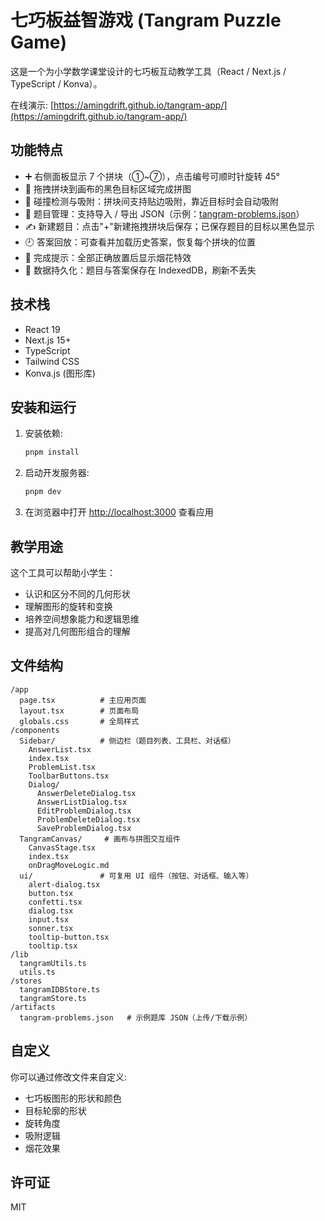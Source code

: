 # 七巧板益智游戏 (Tangram Puzzle Game)

这是一个为小学数学课堂设计的七巧板互动教学工具（React / Next.js / TypeScript / Konva）。

在线演示: [https://amingdrift.github.io/tangram-app/](https://amingdrift.github.io/tangram-app/)

## 功能特点

- ➕ 右侧面板显示 7 个拼块（①~⑦），点击编号可顺时针旋转 45°
- 🧩 拖拽拼块到画布的黑色目标区域完成拼图
- 📐 碰撞检测与吸附：拼块间支持贴边吸附，靠近目标时会自动吸附
- 📁 题目管理：支持导入 / 导出 JSON（示例：[tangram-problems.json](artifacts\tangram-problems.json)）
- ✍️ 新建题目：点击"+"新建拖拽拼块后保存；已保存题目的目标以黑色显示
- 🕘 答案回放：可查看并加载历史答案，恢复每个拼块的位置
- 🎉 完成提示：全部正确放置后显示烟花特效
- 💾 数据持久化：题目与答案保存在 IndexedDB，刷新不丢失

## 技术栈

- React 19
- Next.js 15+
- TypeScript
- Tailwind CSS
- Konva.js (图形库)

## 安装和运行

1. 安装依赖:

    ```bash
    pnpm install
    ```

2. 启动开发服务器:

    ```bash
    pnpm dev
    ```

3. 在浏览器中打开 <http://localhost:3000> 查看应用

## 教学用途

这个工具可以帮助小学生：

- 认识和区分不同的几何形状
- 理解图形的旋转和变换
- 培养空间想象能力和逻辑思维
- 提高对几何图形组合的理解

## 文件结构

```
/app
  page.tsx          # 主应用页面
  layout.tsx        # 页面布局
  globals.css       # 全局样式
/components
  Sidebar/          # 侧边栏（题目列表、工具栏、对话框）
    AnswerList.tsx
    index.tsx
    ProblemList.tsx
    ToolbarButtons.tsx
    Dialog/
      AnswerDeleteDialog.tsx
      AnswerListDialog.tsx
      EditProblemDialog.tsx
      ProblemDeleteDialog.tsx
      SaveProblemDialog.tsx
  TangramCanvas/     # 画布与拼图交互组件
    CanvasStage.tsx
    index.tsx
    onDragMoveLogic.md
  ui/               # 可复用 UI 组件（按钮、对话框、输入等）
    alert-dialog.tsx
    button.tsx
    confetti.tsx
    dialog.tsx
    input.tsx
    sonner.tsx
    tooltip-button.tsx
    tooltip.tsx
/lib
  tangramUtils.ts
  utils.ts
/stores
  tangramIDBStore.ts
  tangramStore.ts
/artifacts
  tangram-problems.json   # 示例题库 JSON（上传/下载示例）
```

## 自定义

你可以通过修改文件来自定义:

- 七巧板图形的形状和颜色
- 目标轮廓的形状
- 旋转角度
- 吸附逻辑
- 烟花效果

## 许可证

MIT
